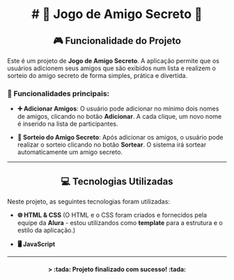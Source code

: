 
<h1 align="center"> # 🎉 Jogo de Amigo Secreto 🎁 </h1>

<h2 align="center">🎮 Funcionalidade do Projeto</h2>

Este é um projeto de **Jogo de Amigo Secreto**. A aplicação permite que os usuários adicionem seus amigos que são exibidos num lista e realizem o sorteio do amigo secreto de forma simples, prática e divertida.

### 🚀 Funcionalidades principais:

- **➕ Adicionar Amigos**: O usuário pode adicionar no mínimo dois nomes de amigos, clicando no botão **Adicionar**. A cada clique, um novo nome é inserido na lista de participantes.
  
- **🎲 Sorteio do Amigo Secreto**: Após adicionar os amigos, o usuário pode realizar o sorteio clicando no botão **Sortear**. O sistema irá sortear automaticamente um amigo secreto.

---

<h2 align="center">💻 Tecnologias Utilizadas</h2>

Neste projeto, as seguintes tecnologias foram utilizadas:

- **🌐 HTML & CSS** (O HTML e o CSS foram criados e fornecidos pela equipe da **Alura** - estou utilizandos como **template** para a estrutura e o estilo da aplicação.)
  
- **🖥️ JavaScript**

---

<h4 align="center"> > :tada: Projeto finalizado com sucesso! :tada: </h4>

